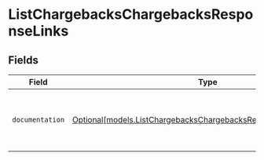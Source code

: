 # ListChargebacksChargebacksResponseLinks


## Fields

| Field                                                                                                                            | Type                                                                                                                             | Required                                                                                                                         | Description                                                                                                                      |
| -------------------------------------------------------------------------------------------------------------------------------- | -------------------------------------------------------------------------------------------------------------------------------- | -------------------------------------------------------------------------------------------------------------------------------- | -------------------------------------------------------------------------------------------------------------------------------- |
| `documentation`                                                                                                                  | [Optional[models.ListChargebacksChargebacksResponseDocumentation]](../models/listchargebackschargebacksresponsedocumentation.md) | :heavy_minus_sign:                                                                                                               | The URL to the generic Mollie API error handling guide.                                                                          |